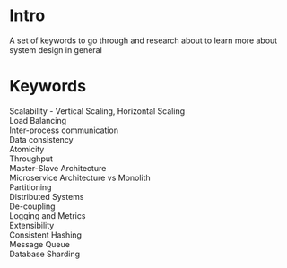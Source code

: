 # Intro

A set of keywords to go through and research about to learn more about system design in general 

# Keywords

Scalability - Vertical Scaling, Horizontal Scaling  
Load Balancing  
Inter-process communication  
Data consistency  
Atomicity  
Throughput  
Master-Slave Architecture  
Microservice Architecture vs Monolith  
Partitioning   
Distributed Systems  
De-coupling   
Logging and Metrics  
Extensibility  
Consistent Hashing  
Message Queue  
Database Sharding  

